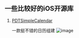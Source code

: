## 一些比较好的iOS开源库
1. [PDTSimpleCalendar](https://github.com/jivesoftware/PDTSimpleCalendar)

	一款挺不错的日历组建
	![image](https://supergithuber.github.io/img/PDTSimpleCalendar.png)